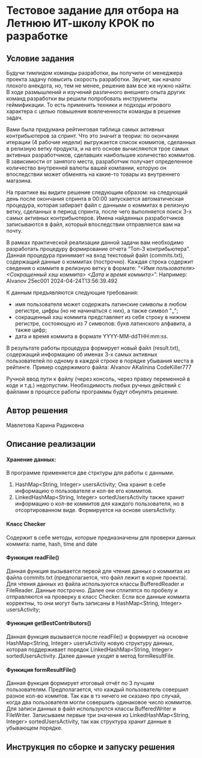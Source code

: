 # Тестовое задание для отбора на Летнюю ИТ-школу КРОК по разработке

## Условие задания
Будучи тимлидом команды разработки, вы получили от менеджера проекта задачу повысить скорость разработки. Звучит, как начало плохого анекдота, но, тем не менее, решение вам все же нужно найти. В ходе размышлений и изучений различного внешнего опыта других команд разработки вы решили попробовать инструменты геймификации. То есть применить техники и подходы игрового характера с целью повышения вовлеченности команды в решение задач.

Вами была придумана рейтинговая таблица самых активных контрибьютеров за спринт. Что это значит в теории: по окончании итерации (4 рабочие недели) выгружается список коммитов, сделанных в релизную ветку продукта, и на его основе вычисляются трое самых активных разработчиков, сделавших наибольшее количество коммитов. В зависимости от занятого места, разработчик получает определенное количество внутренней валюты вашей компании, которую он впоследствии может обменять на какие-то товары из внутреннего магазина.

На практике вы видите решение следующим образом: на следующий день после окончания спринта в 00:00 запускается автоматическая процедура, которая забирает файл с данными о коммитах в релизную ветку, сделанных в период спринта, после чего выполняется поиск 3-х самых активных контрибьютеров. Имена найденных разработчиков записываются в файл, который впоследствии отправляется вам на почту.

В рамках практической реализации данной задачи вам необходимо разработать процедуру формирование отчета “Топ-3 контрибьютера”. Данная процедура принимает на вход текстовый файл (commits.txt), содержащий данные о коммитах (построчно). Каждая строка содержит сведения о коммите в релизную ветку в формате: “_<Имя пользователя> <Сокращенный хэш коммита> <Дата и время коммита>_”.
Например: AIvanov 25ec001 2024-04-24T13:56:39.492

К данным предъявляются следующие требования:
- имя пользователя может содержать латинские символы в любом регистре, цифры (но не начинаться с них), а также символ "_";
- сокращенный хэш коммита представляет из себя строку в нижнем регистре, состояющую из 7 символов: букв латинского алфавита, а также цифр;
- дата и время коммита в формате YYYY-MM-ddTHH:mm:ss.

В результате работы процедура формирует новый файл (result.txt), содержащий информацию об именах 3-х самых активных пользователей по одному в каждой строке в порядке убывания места в рейтинге. Пример содержимого файла:
AIvanov
AKalinina
CodeKiller777

Ручной ввод пути к файлу (через консоль, через правку переменной в коде и т.д.) недопустим. Необходимость любых ручных действий с файлами в процессе работы программы будут обнулять решение.

## Автор решения
Мавлетова Карина Радиковна

## Описание реализации
#### Хранение данных:
  В программе применяется две стрктуры для работы с данными.
  1. HashMap<String, Integer> usersActivity;
     Она хранит в себе информацию о пользователе и кол-ве его коммитов.
  2. LinkedHashMap<String, Integer> sortedUsersActivity также хранит информацию о кол-ве коммитов для каждого пользователя, но в отсортированном виде. Формируется на основе usersActivity.
#### Класс Checker
  Содержит в себе методы, которые предназначены для проверки данных коммита: name, hash, time and date

#### Функиция readFile()
  Данная функция вызывается первой для чтения данных о коммитах из файла commits.txt (предполагается, что файл лежит  в корне проекта). Для чтения данных из файла используются классы BufferedReader и FileReader. Данные построчно. Далее они сплитятся по пробелу и отправляются на проверку в класс Checker. Если все данные коммита корректны, то они могут быть записаны в HashMap<String, Integer> usersActivity;

#### Функиция getBestContributors()
  Данная функция вызывается после readFile() и формирует на основне HashMap<String, Integer> usersActivity новую структуру данных, которая поддерживает порядок LinkedHashMap<String, Integer> sortedUsersActivity. Далее данные уходят в метод formResultFile.

#### Функиция formResultFile()
  Данная функция формирует итоговый отчёт по 3 лучшим пользователям. Предполагается, что каждый пользователь совершил разное кол-во коммтов. Так как в тз ничего не сказано про случай, когда два пользователя могли совершить одинаковое число коммитов.
  Для записи данных в файл используются классы BufferedWriter и FileWriter. Записываем первые три значения из LinkedHashMap<String, Integer> sortedUsersActivity, так как структура хранит данные в убывающем порядке.

## Инструкция по сборке и запуску решения
